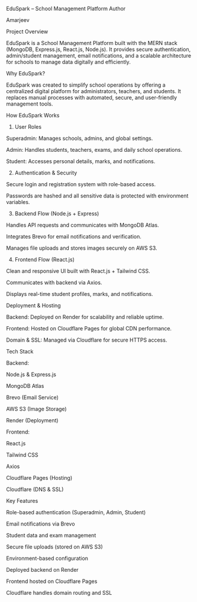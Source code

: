 EduSpark – School Management Platform
Author

Amarjeev

Project Overview

EduSpark is a School Management Platform built with the MERN stack (MongoDB, Express.js, React.js, Node.js).
It provides secure authentication, admin/student management, email notifications, and a scalable architecture for schools to manage data digitally and efficiently.

Why EduSpark?

EduSpark was created to simplify school operations by offering a centralized digital platform for administrators, teachers, and students.
It replaces manual processes with automated, secure, and user-friendly management tools.

How EduSpark Works
1. User Roles

Superadmin: Manages schools, admins, and global settings.

Admin: Handles students, teachers, exams, and daily school operations.

Student: Accesses personal details, marks, and notifications.

2. Authentication & Security

Secure login and registration system with role-based access.

Passwords are hashed and all sensitive data is protected with environment variables.

3. Backend Flow (Node.js + Express)

Handles API requests and communicates with MongoDB Atlas.

Integrates Brevo for email notifications and verification.

Manages file uploads and stores images securely on AWS S3.

4. Frontend Flow (React.js)

Clean and responsive UI built with React.js + Tailwind CSS.

Communicates with backend via Axios.

Displays real-time student profiles, marks, and notifications.

Deployment & Hosting

Backend: Deployed on Render for scalability and reliable uptime.

Frontend: Hosted on Cloudflare Pages for global CDN performance.

Domain & SSL: Managed via Cloudflare for secure HTTPS access.

Tech Stack

Backend:

Node.js & Express.js

MongoDB Atlas

Brevo (Email Service)

AWS S3 (Image Storage)

Render (Deployment)

Frontend:

React.js

Tailwind CSS

Axios

Cloudflare Pages (Hosting)

Cloudflare (DNS & SSL)

Key Features

Role-based authentication (Superadmin, Admin, Student)

Email notifications via Brevo

Student data and exam management

Secure file uploads (stored on AWS S3)

Environment-based configuration

Deployed backend on Render

Frontend hosted on Cloudflare Pages

Cloudflare handles domain routing and SSL
